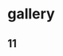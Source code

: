 <!--
 * @Descripttion:
 * @Author: ycc
 * @Date: 2022-02-25 10:52:33
 * @LastEditTime: 2022-02-25 16:50:12
-->

# gallery

## 11

<y-draw></y-draw>
